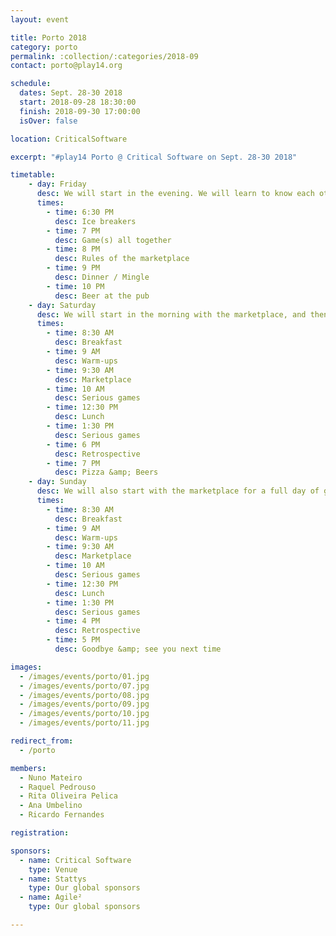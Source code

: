 ```yaml
---
layout: event

title: Porto 2018
category: porto
permalink: :collection/:categories/2018-09
contact: porto@play14.org

schedule:
  dates: Sept. 28-30 2018
  start: 2018-09-28 18:30:00
  finish: 2018-09-30 17:00:00
  isOver: false

location: CriticalSoftware

excerpt: "#play14 Porto @ Critical Software on Sept. 28-30 2018"

timetable:
    - day: Friday
      desc: We will start in the evening. We will learn to know each other and share a nice dinner all together.
      times:
        - time: 6:30 PM
          desc: Ice breakers
        - time: 7 PM
          desc: Game(s) all together
        - time: 8 PM
          desc: Rules of the marketplace
        - time: 9 PM
          desc: Dinner / Mingle
        - time: 10 PM
          desc: Beer at the pub
    - day: Saturday
      desc: We will start in the morning with the marketplace, and then we will play games all day long.
      times:
        - time: 8:30 AM
          desc: Breakfast
        - time: 9 AM
          desc: Warm-ups
        - time: 9:30 AM
          desc: Marketplace
        - time: 10 AM
          desc: Serious games
        - time: 12:30 PM
          desc: Lunch
        - time: 1:30 PM
          desc: Serious games
        - time: 6 PM
          desc: Retrospective
        - time: 7 PM
          desc: Pizza &amp; Beers
    - day: Sunday
      desc: We will also start with the marketplace for a full day of games. Whoever needs to catch a plane can leave earlier.
      times:
        - time: 8:30 AM
          desc: Breakfast
        - time: 9 AM
          desc: Warm-ups
        - time: 9:30 AM
          desc: Marketplace
        - time: 10 AM
          desc: Serious games
        - time: 12:30 PM
          desc: Lunch
        - time: 1:30 PM
          desc: Serious games
        - time: 4 PM
          desc: Retrospective
        - time: 5 PM
          desc: Goodbye &amp; see you next time

images:
  - /images/events/porto/01.jpg
  - /images/events/porto/07.jpg
  - /images/events/porto/08.jpg
  - /images/events/porto/09.jpg
  - /images/events/porto/10.jpg
  - /images/events/porto/11.jpg

redirect_from:
  - /porto

members:
  - Nuno Mateiro
  - Raquel Pedrouso
  - Rita Oliveira Pelica
  - Ana Umbelino
  - Ricardo Fernandes

registration: 

sponsors:
  - name: Critical Software
    type: Venue
  - name: Stattys
    type: Our global sponsors
  - name: Agile²
    type: Our global sponsors

---
```

